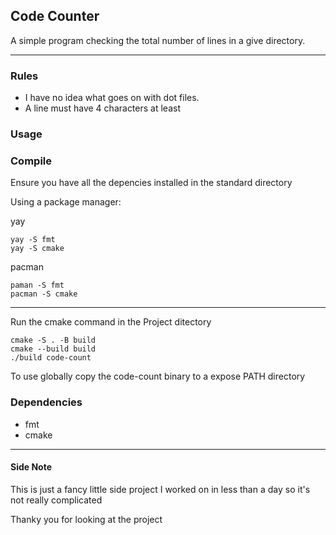 ## Code Counter
A simple program checking the total number of lines in a give directory.

---
### Rules
- I have no idea what goes on with dot files.
- A line must have 4 characters at least

### Usage

### Compile 

Ensure you have all the depencies installed in the standard directory

Using a package manager:

yay
```
yay -S fmt
yay -S cmake
```
pacman
```
paman -S fmt
pacman -S cmake
```
---
Run the cmake command in the Project ditectory
```
cmake -S . -B build
cmake --build build
./build code-count
```

To use globally copy the code-count binary to a expose PATH directory

### Dependencies
- fmt
- cmake

---
#### Side Note
This is just a fancy little side project I worked on in less than a day so it's not really complicated

Thanky you for looking at the project 
